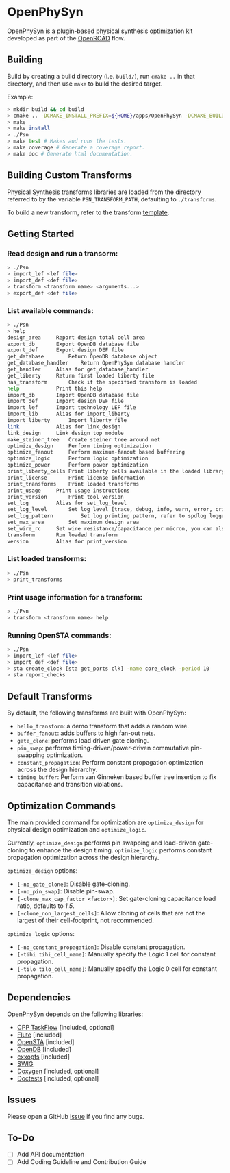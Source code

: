 # OpenPhySyn

OpenPhySyn is a plugin-based physical synthesis optimization kit developed as part of the [OpenROAD](https://theopenroadproject.org/) flow.

## Building

Build by creating a build directory (i.e. `build/`), run `cmake ..` in that directory, and then use `make` to build the desired target.

Example:

```bash
> mkdir build && cd build
> cmake .. -DCMAKE_INSTALL_PREFIX=${HOME}/apps/OpenPhySyn -DCMAKE_BUILD_TYPE=[Debug | Coverage | Release]
> make
> make install
> ./Psn
> make test # Makes and runs the tests.
> make coverage # Generate a coverage report.
> make doc # Generate html documentation.
```

## Building Custom Transforms

Physical Synthesis transforms libraries are loaded from the directory referred to by the variable `PSN_TRANSFORM_PATH`, defaulting to `./transforms`.

To build a new transform, refer to the transform [template](https://github.com/scale-lab/OpenPhySynHelloTransform).

## Getting Started

### Read design and run a transorm:

```bash
> ./Psn
> import_lef <lef file>
> import_def <def file>
> transform <transform name> <arguments...>
> export_def <def file>
```

### List available commands:

```bash
> ./Psn
> help
design_area		Report design total cell area
export_db		Export OpenDB database file
export_def		Export design DEF file
get_database		Return OpenDB database object
get_database_handler	Return OpenPhySyn database handler
get_handler		Alias for get_database_handler
get_liberty		Return first loaded liberty file
has_transform		Check if the specified transform is loaded
help			Print this help
import_db		Import OpenDB database file
import_def		Import design DEF file
import_lef		Import technology LEF file
import_lib		Alias for import_liberty
import_liberty		Import liberty file
link			Alias for link_design
link_design		Link design top module
make_steiner_tree	Create steiner tree around net
optimize_design		Perform timing optimization
optimize_fanout		Perform maximum-fanout based buffering
optimize_logic		Perform logic optimization
optimize_power		Perform power optimization
print_liberty_cells	Print liberty cells available in the loaded library
print_license		Print license information
print_transforms	Print loaded transforms
print_usage		Print usage instructions
print_version		Print tool version
set_log			Alias for set_log_level
set_log_level		Set log level [trace, debug, info, warn, error, critical, off]
set_log_pattern	        Set log printing pattern, refer to spdlog logger for pattern formats
set_max_area		Set maximum design area
set_wire_rc		Set wire resistance/capacitance per micron, you can also specify technology layer
transform		Run loaded transform
version			Alias for print_version
```

### List loaded transforms:

```bash
> ./Psn
> print_transforms
```

### Print usage information for a transform:

```bash
> ./Psn
> transform <transform name> help
```

### Running OpenSTA commands:

```bash
> ./Psn
> import_lef <lef file>
> import_def <def file>
> sta create_clock [sta get_ports clk] -name core_clock -period 10
> sta report_checks
```

## Default Transforms

By default, the following transforms are built with OpenPhySyn:

-   `hello_transform`: a demo transform that adds a random wire.
-   `buffer_fanout`: adds buffers to high fan-out nets.
-   `gate_clone`: performs load driven gate cloning.
-   `pin_swap`: performs timing-driven/power-driven commutative pin-swapping optimization.
-   `constant_propagation`: Perform constant propagation optimization across the design hierarchy.
-   `timing_buffer`: Perform van Ginneken based buffer tree insertion to fix capacitance and transition violations.

## Optimization Commands

The main provided command for optimization are `optimize_design` for physical design optimization and `optimize_logic`.

Currently, `optimize_design` performs pin swapping and load-driven gate-cloning to enhance the design timing. `optimize_logic` performs constant propagation optimization across the design hierarchy.

`optimize_design` options:

-   `[-no_gate_clone]`: Disable gate-cloning.
-   `[-no_pin_swap]`: Disable pin-swap.
-   `[-clone_max_cap_factor <factor>]`: Set gate-cloning capacitance load ratio, defaults to _1.5_.
-   `[-clone_non_largest_cells]`: Allow cloning of cells that are not the largest of their cell-footprint, not recommended.

`optimize_logic` options:

-   `[-no_constant_propagation]`: Disable constant propagation.
-   `[-tihi tihi_cell_name]`: Manually specify the Logic 1 cell for constant propagation.
-   `[-tilo tilo_cell_name]`: Manually specify the Logic 0 cell for constant propagation.

## Dependencies

OpenPhySyn depends on the following libraries:

-   [CPP TaskFlow](https://github.com/cpp-taskflow/cpp-taskflow) [included, optional]
-   [Flute](https://github.com/The-OpenROAD-Project/flute3) [included]
-   [OpenSTA](https://github.com/The-OpenROAD-Project/OpenSTA) [included]
-   [OpenDB](https://github.com/The-OpenROAD-Project/OpenDB) [included]
-   [cxxopts](https://github.com/jarro2783/cxxopts) [included]
-   [SWIG](http://www.swig.org/Doc1.3/Tcl.html)
-   [Doxygen](http://www.doxygen.nl) [included, optional]
-   [Doctests](https://github.com/onqtam/doctest) [included, optional]

## Issues

Please open a GitHub [issue](https://github.com/scale-lab/OpenPhySyn/issues/new) if you find any bugs.

## To-Do

-   [ ] Add API documentation
-   [ ] Add Coding Guideline and Contribution Guide
